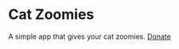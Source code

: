 # Cat Zoomies

A simple app that gives your cat zoomies.
<a href="dogecoin:DMfpeCcwtM1GMm1HDxQ9Ejgt5X8kryKuUE?label=wows">Donate</a>

